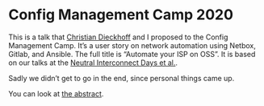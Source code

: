 # Config Management Camp 2020

This is a talk that [Christian Dieckhoff](https://gitlab.com/ChrisDeh) and I
proposed to the Config Management Camp. It’s a user story on network
automation using Netbox, Gitlab, and Ansible. The full title is “Automate your
ISP on OSS”. It is based on our talks at the [Neutral Interconnect Days et
al.](/neutral_interconnect_days_2019).

Sadly we didn’t get to go in the end, since personal things came up.

You can look at [the abstract](./abstract.md).
